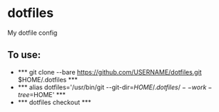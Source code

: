 # dotfiles
My dotfile config

## To use:
+ *** git clone --bare https://github.com/USERNAME/dotfiles.git $HOME/.dotfiles ***
+ *** alias dotfiles='/usr/bin/git --git-dir=$HOME/.dotfiles/ --work-tree=$HOME' ***
+ *** dotfiles checkout ***

